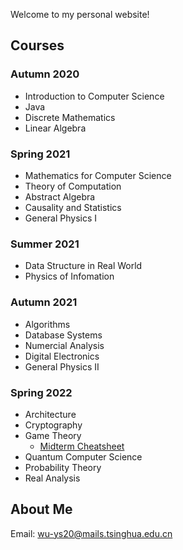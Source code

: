 Welcome to my personal website!



## Courses

### Autumn 2020

- Introduction to Computer Science
- Java
- Discrete Mathematics
- Linear Algebra

### Spring 2021

- Mathematics for Computer Science
- Theory of Computation
- Abstract Algebra
- Causality and Statistics
- General Physics I

### Summer 2021

- Data Structure in Real World
- Physics of Infomation

### Autumn 2021

- Algorithms
- Database Systems
- Numercial Analysis
- Digital Electronics
- General Physics II

### Spring 2022

- Architecture
- Cryptography
- Game Theory
	- [Midterm Cheatsheet](https://wu-ys.github.io/GameTheory/)
- Quantum Computer Science
- Probability Theory
- Real Analysis



## About Me

Email: wu-ys20@mails.tsinghua.edu.cn
